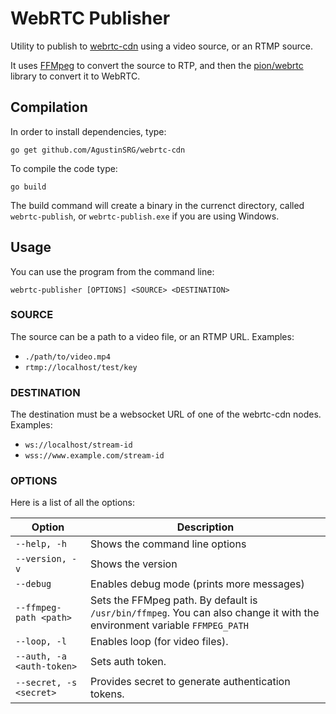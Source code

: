 # WebRTC Publisher

Utility to publish to [webrtc-cdn](https://github.com/AgustinSRG/webrtc-cdn) using a video source, or an RTMP source.

It uses [FFMpeg](https://ffmpeg.org/) to convert the source to RTP, and then the [pion/webrtc](https://github.com/pion/webrtc) library to convert it to WebRTC.

## Compilation

In order to install dependencies, type:

```
go get github.com/AgustinSRG/webrtc-cdn
```

To compile the code type:

```
go build
```

The build command will create a binary in the currenct directory, called `webrtc-publish`, or `webrtc-publish.exe` if you are using Windows.

## Usage

You can use the program from the command line:

```
webrtc-publisher [OPTIONS] <SOURCE> <DESTINATION>
```

### SOURCE

The source can be a path to a video file, or an RTMP URL. Examples:

 - `./path/to/video.mp4`
 - `rtmp://localhost/test/key`

### DESTINATION

The destination must be a websocket URL of one of the webrtc-cdn nodes. Examples:

 - `ws://localhost/stream-id`
 - `wss://www.example.com/stream-id`

### OPTIONS

Here is a list of all the options:

| Option | Description |
|---|---|
| `--help, -h` | Shows the command line options |
| `--version, -v` | Shows the version |
| `--debug` | Enables debug mode (prints more messages) |
| `--ffmpeg-path <path>` | Sets the FFMpeg path. By default is `/usr/bin/ffmpeg`. You can also change it with the environment variable `FFMPEG_PATH` |
| `--loop, -l` | Enables loop (for video files). |
| `--auth, -a <auth-token>` | Sets auth token. |
| `--secret, -s <secret>` | Provides secret to generate authentication tokens. |
